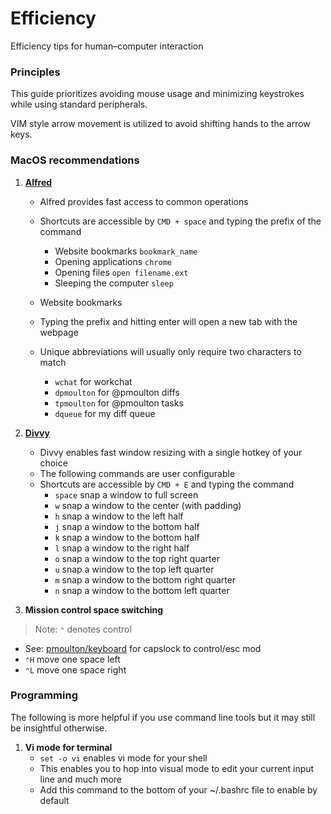 
# Efficiency
Efficiency tips for human–computer interaction

### Principles
This guide prioritizes avoiding mouse usage and minimizing keystrokes while using standard peripherals.

VIM style arrow movement is utilized to avoid shifting hands to the arrow keys.

### MacOS recommendations

1. __[Alfred](https://www.alfredapp.com/)__
	* Alfred provides fast access to common operations
	* Shortcuts are accessible by `CMD + space` and typing the prefix of the command
		* Website bookmarks `bookmark_name`
		* Opening applications `chrome`
		* Opening files `open filename.ext`
		* Sleeping the computer `sleep`

	* Website bookmarks
	* Typing the prefix and hitting enter will open a new tab with the webpage
	* Unique abbreviations will usually only require two characters to match
		* `wchat` for workchat
		* `dpmoulton` for @pmoulton diffs
		* `tpmoulton` for @pmoulton tasks
		* `dqueue` for my diff queue
2. __[Divvy](https://mizage.com/divvy/)__
	* Divvy enables fast window resizing with a single hotkey of your choice
	* The following commands are user configurable
	* Shortcuts are accessible by `CMD + E` and typing the command
		* `space` snap a window to full screen
		* `w` snap a window to the center (with padding)
		* `h` snap a window to the left half
		* `j` snap a window to the bottom half
		* `k` snap a window to the bottom half
		* `l` snap a window to the right half
		* `o` snap a window to the top right quarter
		* `u` snap a window to the top left quarter
		* `m` snap a window to the bottom right quarter
		* `n` snap a window to the bottom left quarter


3. __Mission control space switching__
> Note: `⌃` denotes control
* See: [pmoulton/keyboard](https://github.com/pmoulton/keyboard) for capslock to control/esc mod
* `⌃H` move one space left
* `⌃L` move one space right

### Programming
The following is more helpful if you use command line tools but it may still be insightful otherwise.

1. __Vi mode for terminal__
	* `set -o vi` enables vi mode for your shell
	* This enables you to hop into visual mode to edit your current input line and much more
	* Add this command to the bottom of your ~/.bashrc file to enable by default

[//]: # (TODO: Mosh)
[//]: # (TODO: Tmux)
[//]: # (TODO: Terminal alias)
